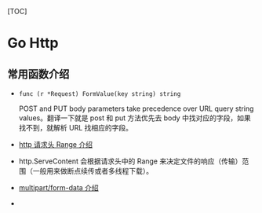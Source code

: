 [TOC]

# Go Http

## 常用函数介绍

- `func (r *Request) FormValue(key string) string`

  POST and PUT body parameters take precedence over URL query string values。翻译一下就是 post 和 put 方法优先去 body 中找对应的字段，如果找不到，就解析 URL 找相应的字段。

- [http 请求头 Range 介绍](https://blog.csdn.net/lv18092081172/article/details/51457525?spm=1001.2101.3001.6650.11&utm_medium=distribute.pc_relevant.none-task-blog-2%7Edefault%7EBlogCommendFromBaidu%7ERate-11.pc_relevant_paycolumn_v3&depth_1-utm_source=distribute.pc_relevant.none-task-blog-2%7Edefault%7EBlogCommendFromBaidu%7ERate-11.pc_relevant_paycolumn_v3&utm_relevant_index=17)

- http.ServeContent 会根据请求头中的 Range 来决定文件的响应（传输）范围（一般用来做断点续传或者多线程下载）。

- [multipart/form-data 介绍](https://www.imooc.com/article/314402)

- 
